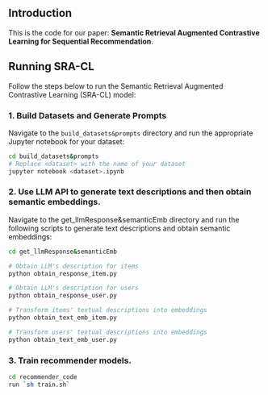 ## Introduction
This is the code for our paper: **Semantic Retrieval Augmented Contrastive Learning for Sequential Recommendation**.

<!-- ## Environment Dependencies
You can refer to `requirements.txt` for the experimental environment we set to use. -->

## Running SRA-CL

Follow the steps below to run the Semantic Retrieval Augmented Contrastive Learning (SRA-CL) model:

### 1. Build Datasets and Generate Prompts

Navigate to the `build_datasets&prompts` directory and run the appropriate Jupyter notebook for your dataset:

```bash
cd build_datasets&prompts
# Replace <dataset> with the name of your dataset
jupyter notebook <dataset>.ipynb 
```

### 2. Use LLM API to generate text descriptions and then obtain semantic embeddings.
Navigate to the get_llmResponse&semanticEmb directory and run the following scripts to generate text descriptions and obtain semantic embeddings:
```bash
cd get_llmResponse&semanticEmb

# Obtain LLM's description for items
python obtain_response_item.py

# Obtain LLM's description for users
python obtain_response_user.py

# Transform items' textual descriptions into embeddings
python obtain_text_emb_item.py

# Transform users' textual descriptions into embeddings
python obtain_text_emb_user.py
```

### 3. Train recommender models.
```bash
cd recommender_code
run `sh train.sh`
```